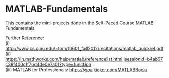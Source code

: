 # MATLAB-Fundamentals
This contains the mini-projects done in the Self-Paced Course MATLAB Fundamentals

Further Reference:<br>
(i) http://www.cs.cmu.edu/~tom/10601_fall2012/recitations/matlab_quickref.pdf<br>
(ii) https://in.mathworks.com/help/matlab/referencelist.html;jsessionid=b4ab97c38f400c1f7bd4de0e7a01?type=function<br>
(iii) MATLAB for Professionals: https://goalkicker.com/MATLABBook/<br>
